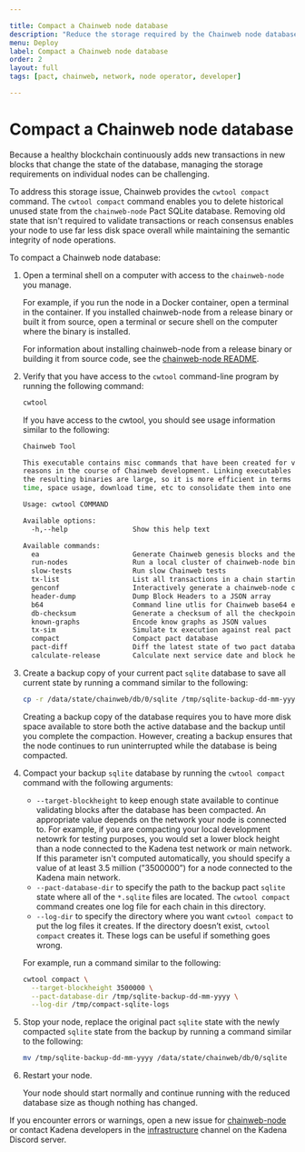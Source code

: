 ```yaml
---

title: Compact a Chainweb node database
description: "Reduce the storage required by the Chainweb node database."
menu: Deploy
label: Compact a Chainweb node database
order: 2
layout: full
tags: [pact, chainweb, network, node operator, developer]

---
```

# Compact a Chainweb node database

Because a healthy blockchain continuously adds new transactions in new blocks that change the state of the database, managing the storage requirements on individual nodes can be challenging.

To address this storage issue, Chainweb provides the `cwtool compact` command.
The `cwtool compact` command enables you to delete historical unused state from the `chainweb-node` Pact SQLite database.
Removing old state that isn't required to validate transactions or reach consensus enables your node to use far less disk space overall while maintaining the semantic integrity of node operations.

To compact a Chainweb node database:

1. Open a terminal shell on a computer with access to the `chainweb-node` you manage.
   
   For example, if you run the node in a Docker container, open a terminal in the container.
   If you installed chainweb-node from a release binary or built it from source, open a terminal or secure shell on the computer where the binary is installed.

   For information about installing chainweb-node from a release binary or building it from source code, see the [chainweb-node README](https://github.com/kadena-io/chainweb-node#README).

2. Verify that you have access to the `cwtool`  command-line program by running the following command:
   
   ```bash
   cwtool
   ```

   If you have access to the cwtool, you should see usage information similar to the following:

   ```bash
   Chainweb Tool

   This executable contains misc commands that have been created for various
   reasons in the course of Chainweb development. Linking executables is slow and
   the resulting binaries are large, so it is more efficient in terms of build
   time, space usage, download time, etc to consolidate them into one binary.
   
   Usage: cwtool COMMAND
   
   Available options:
     -h,--help                Show this help text
   
   Available commands:
     ea                       Generate Chainweb genesis blocks and their payloads
     run-nodes                Run a local cluster of chainweb-node binaries
     slow-tests               Run slow Chainweb tests
     tx-list                  List all transactions in a chain starting with the most recent block
     genconf                  Interactively generate a chainweb-node config
     header-dump              Dump Block Headers to a JSON array
     b64                      Command line utlis for Chainweb base64 encode/decode
     db-checksum              Generate a checksum of all the checkpointer database tables between an inclusive range of blocks.
     known-graphs             Encode know graphs as JSON values
     tx-sim                   Simulate tx execution against real pact dbs
     compact                  Compact pact database
     pact-diff                Diff the latest state of two pact databases
     calculate-release        Calculate next service date and block heights for upgrades
   ```

3. Create a backup copy of your current pact `sqlite` database to save all current state by running a command similar to the following:
   
   ```bash
   cp -r /data/state/chainweb/db/0/sqlite /tmp/sqlite-backup-dd-mm-yyyy
   ```
   
   Creating a backup copy of the database requires you to have more disk space available to store both the active database and the backup until you complete the compaction. 
   However, creating a backup ensures that the node continues to run uninterrupted while the database is being compacted. 

4. Compact your backup `sqlite` database by running the `cwtool compact` command with the following arguments:
   
   - `--target-blockheight` to keep enough state available to continue validating blocks after the database has been compacted. An appropriate value depends on the network your node is connected to. For example, if you are compacting your local development netowrk for testing purposes, you would set a lower block height than a node connected to the Kadena test network or main network. If this parameter isn't computed automatically, you should specify a value of at least 3.5 million (”3500000”) for a node connected to the Kadena main network.
   - `--pact-database-dir` to specify the path to the backup pact `sqlite` state where all of the `*.sqlite`  files are located. The `cwtool compact` command creates one log file for each chain in this directory.
   - `--log-dir` to specify the directory where you want `cwtool compact` to put the log files it creates. If the directory doesn’t exist, `cwtool compact` creates it. These logs can be useful if something goes wrong.
     
   For example, run a command similar to the following:
   ```bash
   cwtool compact \
     --target-blockheight 3500000 \
     --pact-database-dir /tmp/sqlite-backup-dd-mm-yyyy \
     --log-dir /tmp/compact-sqlite-logs
   ```

5. Stop your node, replace the original pact `sqlite` state with the newly compacted `sqlite` state from the backup by running a command similar to the following:
   
   ```bash
   mv /tmp/sqlite-backup-dd-mm-yyyy /data/state/chainweb/db/0/sqlite
   ```

6. Restart your node. 
   
   Your node should start normally and continue running with the reduced database size as though nothing has changed.

If you encounter errors or warnings, open a new issue for [chainweb-node](https://github.com/kadena-io/chainweb-node#issues) or contact Kadena developers in the [infrastructure](https://discord.com/channels/502858632178958377/1051827506279370802) channel on the Kadena Discord server.
